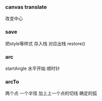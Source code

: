 ### canvas translate
改变中心

### save
把style等样式 存入栈
对应出栈 restore()

### arc
startAngle   水平开始  顺时针

### arcTo
两个点 一个半径  加上上一个点的切线  确定的弧




